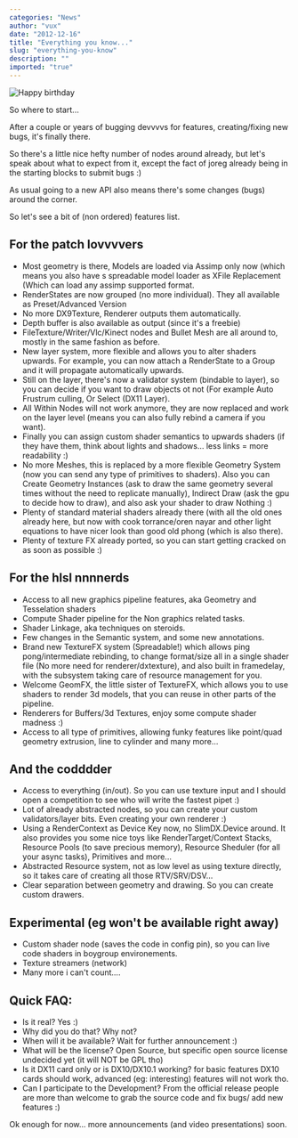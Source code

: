```yaml
---
categories: "News"
author: "vux"
date: "2012-12-16"
title: "Everything you know..."
slug: "everything-you-know"
description: ""
imported: "true"
---
```



![Happy birthday](DX_org_2012.12.16-13.36.40.png) 

So where to start...

After a couple or years of bugging devvvvs for features, creating/fixing new bugs, it's finally there.

So there's a little nice hefty number of nodes around already, but let's speak about what to expect from it, except the fact of joreg already being in the starting blocks to submit bugs :)

As usual going to a new API also means there's some changes (bugs) around the corner.

So let's see a bit of (non ordered) features list.
<!--break-->
##  For the patch lovvvvers
* Most geometry is there, Models are loaded via Assimp only now (which means you also have s spreadable model loader as XFile Replacement (Which can load any assimp supported format.
* RenderStates are now grouped (no more individual). They all available as Preset/Advanced Version
* No more DX9Texture, Renderer outputs them automatically.
* Depth buffer is also available as output (since it's a freebie)
* FileTexture/Writer/Vlc/Kinect nodes and Bullet Mesh are all around to, mostly in the same fashion as before.
* New layer system, more flexible and allows you to alter shaders upwards. For example, you can now attach a RenderState to a Group and it will propagate automatically upwards. 
* Still on the layer, there's now a validator system (bindable to layer), so you can decide if you want to draw objects ot not (For example Auto Frustrum culling, Or Select (DX11 Layer).
* All Within Nodes will not work anymore, they are now replaced and work on the layer level (means you can also fully rebind a camera if you want).
* Finally you can assign custom shader semantics to upwards shaders (if they have them, think about lights and shadows... less links = more readability :)
* No more Meshes, this is replaced by a more flexible Geometry System (now you can send any type of primitives to shaders). Also you can Create Geometry Instances (ask to draw the same geometry several times without the need to replicate manually), Indirect Draw (ask the gpu to decide how to draw), and also ask your shader to draw Nothing :)
* Plenty of standard material shaders already there (with all the old ones already here, but now with cook torrance/oren nayar and other light equations to have nicer look than good old phong (which is also there).
* Plenty of texture FX already ported, so you can start getting cracked on as soon as possible :)


##  For the hlsl nnnnerds
* Access to all new graphics pipeline features, aka Geometry and Tesselation shaders
* Compute Shader pipeline for the Non graphics related tasks.
* Shader Linkage, aka techniques on steroids.
* Few changes in the Semantic system, and some new annotations.
* Brand new TextureFX system (Spreadable!) which allows ping pong/intermediate rebinding, to change format/size all in a single shader file (No more need for renderer/dxtexture), and also built in framedelay,  with the subsystem taking care of resource management for you.
* Welcome GeomFX, the little sister of TextureFX, which allows you to use shaders to render 3d models, that you can reuse in other parts of the pipeline.
* Renderers for Buffers/3d Textures, enjoy some compute shader madness :)
* Access to all type of primitives, allowing funky features like point/quad geometry extrusion, line to cylinder and many more...

##  And the codddder
* Access to everything (in/out). So you can use texture input and I should open a competition to see who will write the fastest pipet :)
* Lot of already abstracted nodes, so you can create your custom validators/layer bits. Even creating your own renderer :)
* Using a RenderContext as Device Key now, no SlimDX.Device around. It also provides you some nice toys like RenderTarget/Context Stacks, Resource Pools (to save precious memory), Resource Sheduler (for all your async tasks), Primitives and more...
* Abstracted Resource system, not as low level as using texture directly, so it takes care of creating all those RTV/SRV/DSV...
* Clear separation between geometry and drawing. So you can create custom drawers.

##  Experimental (eg won't be available right away)
* Custom shader node (saves the code in config pin), so you can live code shaders in boygroup environements.
* Texture streamers (network)
* Many more i can't count....

##  Quick FAQ:
* Is it real? Yes :)
* Why did you do that? Why not?
* When will it be available? Wait for further announcement :)
* What will be the license? Open Source, but specific open source license undecided yet (it will NOT be GPL tho)
* Is it DX11 card only or is DX10/DX10.1 working? for basic features DX10 cards should work, advanced (eg: interesting) features will not work tho. 
* Can I participate to the Development? From the official release people are more than welcome to grab the source code and fix bugs/ add new features :)

Ok enough for now... more announcements (and video presentations) soon.